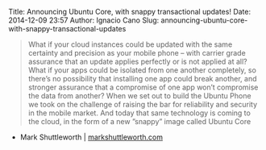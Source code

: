 Title: Announcing Ubuntu Core, with snappy transactional updates!
Date: 2014-12-09 23:57
Author: Ignacio Cano
Slug: announcing-ubuntu-core-with-snappy-transactional-updates

> What if your cloud instances could be updated with the same certainty
> and precision as your mobile phone – with carrier grade assurance that
> an update applies perfectly or is not applied at all? What if your
> apps could be isolated from one another completely, so there’s no
> possibility that installing one app could break another, and stronger
> assurance that a compromise of one app won’t compromise the data from
> another? When we set out to build the Ubuntu Phone we took on the
> challenge of raising the bar for reliability and security in the
> mobile market. And today that same technology is coming to the cloud,
> in the form of a new ”snappy” image called Ubuntu Core

- Mark Shuttleworth | [markshuttleworth.com][]

  [markshuttleworth.com]: http://www.markshuttleworth.com/archives/1434
    "Announcing Ubuntu Core, with snappy transactional updates!"
